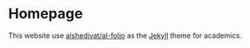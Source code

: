 # Homepage
This website use [alshedivat/al-folio](https://github.com/alshedivat/al-folio) as the [Jekyll](https://jekyllrb.com/) theme for academics.